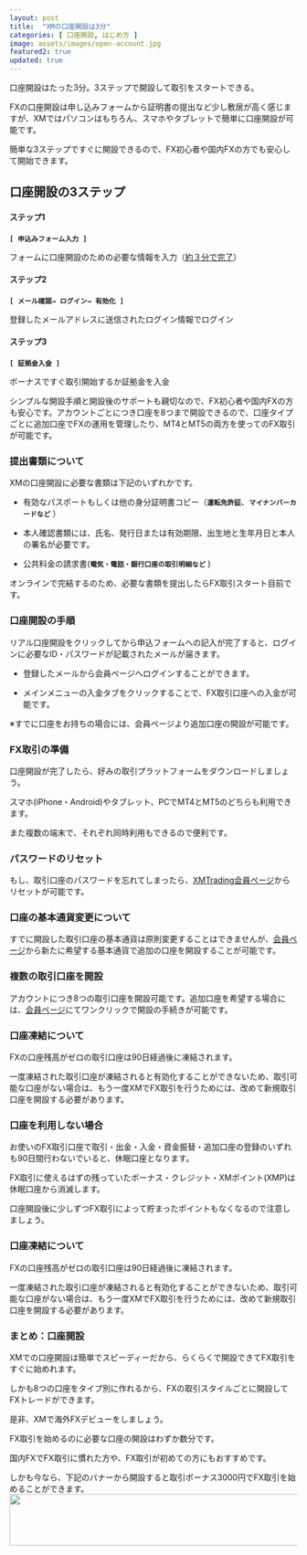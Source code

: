 ```yaml
---
layout: post
title:  "XMの口座開設は3分"
categories: [ 口座開設, はじめ方 ]
image: assets/images/open-account.jpg
featured2: true
updated: true
---
```


口座開設はたった3分。3ステップで開設して取引をスタートできる。


FXの口座開設は申し込みフォームから証明書の提出など少し敷居が高く感じますが、XMではパソコンはもちろん、スマホやタブレットで簡単に口座開設が可能です。


簡単な3ステップですぐに開設できるので、FX初心者や国内FXの方でも安心して開始できます。



## 口座開設の3ステップ

#### ステップ1 

__`[ 申込みフォーム入力 ]`__


フォームに口座開設のための必要な情報を入力（[約３分で完了]()）


#### ステップ2

__`[ メール確認→ ログイン→ 有効化 ]`__


登録したメールアドレスに送信されたログイン情報でログイン


#### ステップ3

__`[ 証拠金入金 ]`__

ボーナスですぐ取引開始するか証拠金を入金



シンプルな開設手順と開設後のサポートも親切なので、FX初心者や国内FXの方も安心です。アカウントごとにつき口座を8つまで開設できるので、口座タイプごとに追加口座でFXの運用を管理したり、MT4とMT5の両方を使ってのFX取引が可能です。



### 提出書類について


XMの口座開設に必要な書類は下記のいずれかです。

+ 有効なパスポートもしくは他の身分証明書コピー（__`運転免許証`__、__`マイナンバーカードなど`__ ）

+ 本人確認書類には、氏名、発行日または有効期限、出生地と生年月日と本人の署名が必要です。

+ 公共料金の請求書(__`電気・電話・銀行口座の取引明細など`__ )


オンラインで完結するのため、必要な書類を提出したらFX取引スタート目前です。



### 口座開設の手順


リアル口座開設をクリックしてから申込フォームへの記入が完了すると、ログインに必要なID・パスワードが記載されたメールが届きます。

+ 登録したメールから会員ページへログインすることができます。

+ メインメニューの入金タブをクリックすることで、FX取引口座への入金が可能です。

※すでに口座をお持ちの場合には、会員ページより追加口座の開設が可能です。



### FX取引の準備


口座開設が完了したら、好みの取引プラットフォームをダウンロードしましょう。

スマホ(iPhone・Android)やタブレット、PCでMT4とMT5のどちらも利用できます。

また複数の端末で、それぞれ同時利用もできるので便利です。



### パスワードのリセット


もし、取引口座のパスワードを忘れてしまったら、<a href="https://clicks.affstrack.com/c?c=550036&l=ja&p=22">XMTrading会員ページ</a>からリセットが可能です。




### 口座の基本通貨変更について

すでに開設した取引口座の基本通貨は原則変更することはできませんが、<a href="https://clicks.affstrack.com/c?c=550036&l=ja&p=22">会員ページ</a>から新たに希望する基本通貨で追加の口座を開設することが可能です。



### 複数の取引口座を開設

アカウントにつき8つの取引口座を開設可能です。追加口座を希望する場合には、<a href="https://clicks.affstrack.com/c?c=550036&l=ja&p=22">会員ページ</a>にてワンクリックで開設の手続きが可能です。

 

### 口座凍結について

FXの口座残高がゼロの取引口座は90日経過後に凍結されます。

一度凍結された取引口座が凍結されると有効化することができないため、取引可能な口座がない場合は、もう一度XMでFX取引を行うためには、改めて新規取引口座を開設する必要があります。



### 口座を利用しない場合

お使いのFX取引口座で取引・出金・入金・資金振替・追加口座の登録のいずれも90日間行わないでいると、休眠口座となります。

FX取引に使えるはずの残っていたボーナス・クレジット・XMポイント(XMP)は休眠口座から消滅します。

口座開設後に少しずつFX取引によって貯まったポイントもなくなるので注意しましょう。



### 口座凍結について

FXの口座残高がゼロの取引口座は90日経過後に凍結されます。

一度凍結された取引口座が凍結されると有効化することができないため、取引可能な口座がない場合は、もう一度XMでFX取引を行うためには、改めて新規取引口座を開設する必要があります。




### まとめ：口座開設
XMでの口座開設は簡単でスピーディーだから、らくらくで開設できてFX取引をすぐに始めれます。

しかも8つの口座をタイプ別に作れるから、FXの取引スタイルごとに開設してFXトレードができます。

是非、XMで海外FXデビューをしましょう。

FX取引を始めるのに必要な口座の開設はわずか数分です。

国内FXでFX取引に慣れた方や、FX取引が初めての方にもおすすめです。

しかも今なら、下記のバナーから開設すると取引ボーナス3000円でFX取引を始めることができます。
<a href="https://clicks.affstrack.com/c?m=7929&c=550036" referrerpolicy="no-referrer-when-downgrade"><img src="https://ads.affstrack.com/i/7929?c=550036" width="600" height="90" referrerpolicy="no-referrer-when-downgrade"/></a>